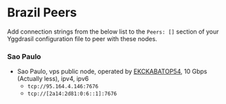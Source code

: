 # Brazil Peers

Add connection strings from the below list to the `Peers: []` section of your
Yggdrasil configuration file to peer with these nodes.

### Sao Paulo

* Sao Paulo, vps public node, operated by [EKCKABATOP54](androposhtar1029@gmail.com), 10 Gbps (Actually less), ipv4, ipv6
  * `tcp://95.164.4.146:7676`
  * `tcp://[2a14:2d81:0:6::1]:7676`